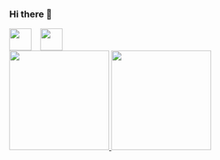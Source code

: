 ### Hi there 👋

<!--
**Gedoz/Gedoz** is a ✨ _special_ ✨ repository because its `README.md` (this file) appears on your GitHub profile.

Here are some ideas to get you started:

- 🔭 I’m currently working on ...
- 🌱 I’m currently learning ...
- 👯 I’m looking to collaborate on ...
- 🤔 I’m looking for help with ...
- 💬 Ask me about ...
- 📫 How to reach me: ...
- 😄 Pronouns: ...
- ⚡ Fun fact: ...
-->

<div style="display: flex; flex-direction: row; gap: 16px">  
  <img src="https://cdn.jsdelivr.net/gh/devicons/devicon/icons/git/git-original.svg" width="40" height="40"/>
  <img src="https://cdn.jsdelivr.net/gh/devicons/devicon/icons/git/git-original.svg" width="40" height="40"/>
</div>

<a href="https://github.com/Gedoz">
  <img height="180em" src="https://github-readme-stats.vercel.app/api/top-langs/?username=Gedoz&layout=compact&langs_count=7&theme=dracula"/>
  <img height="180em" src="https://github-readme-stats.vercel.app/api?username=Gedoz&show_icons=true&theme=dracula&include_all_commits=true&count_private=true"/>
</div>
